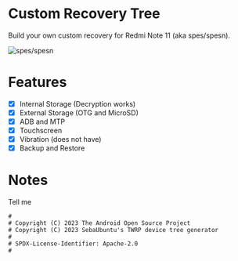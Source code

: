# Custom Recovery Tree
Build your own custom recovery for Redmi Note 11 (aka spes/spesn).

![spes/spesn](https://fdn2.gsmarena.com/vv/pics/xiaomi/xiaomi-redmi-note-11-global-1.jpg)

# Features
- [X] Internal Storage (Decryption works)
- [X] External Storage (OTG and MicroSD)
- [X] ADB and MTP
- [X] Touchscreen
- [X] Vibration (does not have)
- [X] Backup and Restore

# Notes
Tell me

```
#
# Copyright (C) 2023 The Android Open Source Project
# Copyright (C) 2023 SebaUbuntu's TWRP device tree generator
#
# SPDX-License-Identifier: Apache-2.0
#
```
